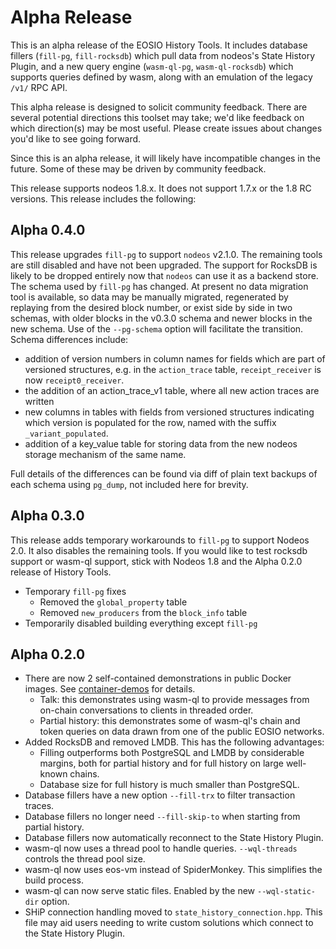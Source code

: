 # Alpha Release

This is an alpha release of the EOSIO History Tools. It includes database fillers
(`fill-pg`, `fill-rocksdb`) which pull data from nodeos's State History Plugin, and a new
query engine (`wasm-ql-pg`, `wasm-ql-rocksdb`) which supports queries defined by wasm, along
with an emulation of the legacy `/v1/` RPC API.

This alpha release is designed to solicit community feedback. There are several potential
directions this toolset may take; we'd like feedback on which direction(s) may be most
useful. Please create issues about changes you'd like to see going forward.

Since this is an alpha release, it will likely have incompatible changes in the
future. Some of these may be driven by community feedback.

This release supports nodeos 1.8.x. It does not support 1.7.x or the 1.8 RC versions. This release
includes the following:

## Alpha 0.4.0

This release upgrades `fill-pg` to support `nodeos` v2.1.0. The remaining tools are still disabled and have not been upgraded.
The support for RocksDB is likely to be dropped entirely now that `nodeos` can use it as a backend store. The schema used by
`fill-pg` has changed. At present no data migration tool is available, so data may be manually migrated, regenerated by replaying
from the desired block number, or exist side by side in two schemas, with older blocks in the v0.3.0 schema and newer blocks in
the new schema.  Use of the `--pg-schema` option will facilitate the transition.  Schema differences include:

 * addition of version numbers in column names for fields which are part of versioned structures, e.g. in the `action_trace`
   table, `receipt_receiver` is now `receipt0_receiver`.
 * the addition of an action_trace_v1 table, where all new action traces are written
 * new columns in tables with fields from versioned structures indicating which version is populated for the row, named with
   the suffix `_variant_populated`.
 * addition of a key_value table for storing data from the new nodeos storage mechanism of the same name.

Full details of the differences can be found via diff of plain text backups of each schema using `pg_dump`, not included here
for brevity.

## Alpha 0.3.0

This release adds temporary workarounds to `fill-pg` to support Nodeos 2.0. It also disables the remaining tools. If you would
like to test rocksdb support or wasm-ql support, stick with Nodeos 1.8 and the Alpha 0.2.0 release of History Tools.

* Temporary `fill-pg` fixes
  * Removed the `global_property` table
  * Removed `new_producers` from the `block_info` table
* Temporarily disabled building everything except `fill-pg`

## Alpha 0.2.0

* There are now 2 self-contained demonstrations in public Docker images. See [container-demos](doc/container-demos.md) for details.
  * Talk: this demonstrates using wasm-ql to provide messages from on-chain conversations to clients in threaded order.
  * Partial history: this demonstrates some of wasm-ql's chain and token queries on data drawn from one of the public EOSIO networks.
* Added RocksDB and removed LMDB. This has the following advantages:
  * Filling outperforms both PostgreSQL and LMDB by considerable margins, both for partial history
    and for full history on large well-known chains.
  * Database size for full history is much smaller than PostgreSQL.
* Database fillers have a new option `--fill-trx` to filter transaction traces.
* Database fillers no longer need `--fill-skip-to` when starting from partial history.
* Database fillers now automatically reconnect to the State History Plugin.
* wasm-ql now uses a thread pool to handle queries. `--wql-threads` controls the thread pool size.
* wasm-ql now uses eos-vm instead of SpiderMonkey. This simplifies the build process.
* wasm-ql can now serve static files. Enabled by the new `--wql-static-dir` option.
* SHiP connection handling moved to `state_history_connection.hpp`. This file may aid users needing
  to write custom solutions which connect to the State History Plugin.
